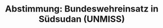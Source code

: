 ---
abstimmung:
  abstimmung: 2
  bundestagssitzung: 5
  datum: 13. Dezember 2017
  legislaturperiode: 19
categories:
- Todo
data:
- title: Abstimmungsergebnis 20171213_2-data.pdf
  url: /res/2021-btw/abstimmungsergebnisse/20171213_2-data.pdf
- title: Abstimmungsergebnis 20171213_2_xls-data.xls
  url: /res/2021-btw/abstimmungsergebnisse/20171213_2_xls-data.xls
- title: Abstimmungsergebnis 20171213_2_xls-datacsv
  url: /res/2021-btw/abstimmungsergebnisse/csv/20171213_2_xls-datacsv
ergebnis:
  AfD:
    enthaltung: 0
    gesamt: 92
    ja: 87
    nein: 2
    nichtabgegeben: 3
    ungueltig: 0
  Bündnis 90/Die Grünen:
    enthaltung: 0
    gesamt: 67
    ja: 64
    nein: 1
    nichtabgegeben: 2
    ungueltig: 0
  Die Linke:
    enthaltung: 0
    gesamt: 69
    ja: 0
    nein: 64
    nichtabgegeben: 5
    ungueltig: 0
  FDP:
    enthaltung: 0
    gesamt: 80
    ja: 73
    nein: 0
    nichtabgegeben: 7
    ungueltig: 0
  cdu/csu:
    enthaltung: 0
    gesamt: 246
    ja: 232
    nein: 0
    nichtabgegeben: 14
    ungueltig: 0
  file: 20171213_2_xls-data.xls
  fraktionslos:
    enthaltung: 0
    gesamt: 2
    ja: 0
    nein: 0
    nichtabgegeben: 2
    ungueltig: 0
  spd:
    enthaltung: 0
    gesamt: 153
    ja: 145
    nein: 1
    nichtabgegeben: 7
    ungueltig: 0
layout: abstimmung
links:
- title: Link zu bundestag.de
  url: https://www.bundestag.de/parlament/plenum/abstimmung/abstimmung?id=494
preview: 'Deutscher Bundestag


  5. Sitzung des Deutschen Bundestages

  am Mittwoch, 13. Dezember 2017


  Endgültiges Ergebnis der Namentlichen Abstimmung Nr. 2


  Beschlussempfehlung des Hauptausschusses zu dem Antrag der Bundesregierung

  Fortsetzung der Beteiligung bewaffneter deutscher Streitkräfte an der von den Vereinten

  Nationen geführten Friedensmission in Südsudan (UNMISS) auf Grundlage der Resolution

  1996 (2011) des Sicherheitsrates der Vereinten Nationen vom 8. Juli 2011 und

  Folgeresolutionen, zuletzt 2327 (2016) vom 16. Dezember 2016

  Drs. 19/20 und 19/175'
tags:
- Todo
title: 'Abstimmung: Bundeswehreinsatz in Südsudan (UNMISS)'
---